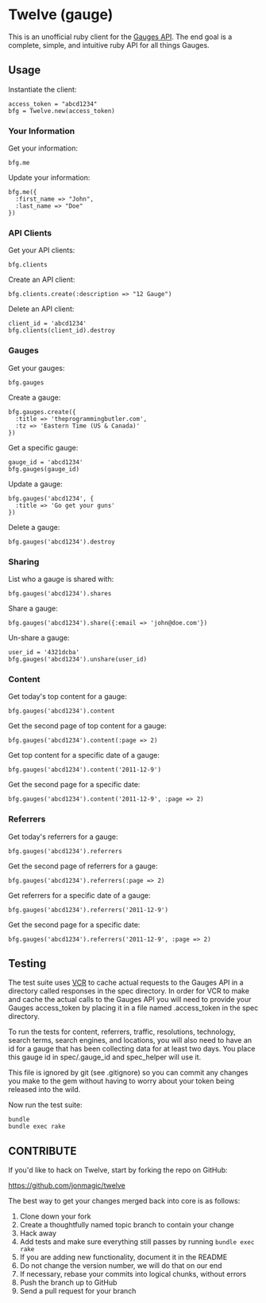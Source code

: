 Twelve (gauge)
==================

This is an unofficial ruby client for the [Gauges API](http://get.gaug.es/documentation/api/). The end goal is a complete, simple, and intuitive ruby API for all things Gauges.

Usage
-----

Instantiate the client:

    access_token = "abcd1234"
    bfg = Twelve.new(access_token)

### Your Information

Get your information:

    bfg.me

Update your information:

    bfg.me({
      :first_name => "John",
      :last_name => "Doe"
    })

### API Clients

Get your API clients:

    bfg.clients

Create an API client:

    bfg.clients.create(:description => "12 Gauge")

Delete an API client:

    client_id = 'abcd1234'
    bfg.clients(client_id).destroy

### Gauges

Get your gauges:

    bfg.gauges

Create a gauge:

    bfg.gauges.create({
      :title => 'theprogrammingbutler.com',
      :tz => 'Eastern Time (US & Canada)'
    })

Get a specific gauge:

    gauge_id = 'abcd1234'
    bfg.gauges(gauge_id)

Update a gauge:

    bfg.gauges('abcd1234', {
      :title => 'Go get your guns'
    })

Delete a gauge:

    bfg.gauges('abcd1234').destroy

### Sharing

List who a gauge is shared with:

    bfg.gauges('abcd1234').shares

Share a gauge:

    bfg.gauges('abcd1234').share({:email => 'john@doe.com'})

Un-share a gauge:

    user_id = '4321dcba'
    bfg.gauges('abcd1234').unshare(user_id)

### Content

Get today's top content for a gauge:

    bfg.gauges('abcd1234').content

Get the second page of top content for a gauge:

    bfg.gauges('abcd1234').content(:page => 2)

Get top content for a specific date of a gauge:

    bfg.gauges('abcd1234').content('2011-12-9')

Get the second page for a specific date:

    bfg.gauges('abcd1234').content('2011-12-9', :page => 2)

### Referrers

Get today's referrers for a gauge:

    bfg.gauges('abcd1234').referrers

Get the second page of referrers for a gauge:

    bfg.gauges('abcd1234').referrers(:page => 2)

Get referrers for a specific date of a gauge:

    bfg.gauges('abcd1234').referrers('2011-12-9')

Get the second page for a specific date:

    bfg.gauges('abcd1234').referrers('2011-12-9', :page => 2)

Testing
-------

The test suite uses [VCR](https://github.com/myronmarston/vcr) to cache actual requests to the Gauges API in a directory called responses in the spec directory. In order for VCR to make and cache the actual calls to the Gauges API you will need to provide your Gauges access_token by placing it in a file named .access_token in the spec directory.

To run the tests for content, referrers, traffic, resolutions, technology, search terms, search engines, and locations, you will also need to have an id for a gauge that has been collecting data for at least two days. You place this gauge id in spec/.gauge_id and spec_helper will use it.

This file is ignored by git (see .gitignore) so you can commit any changes you make to the gem without having to worry about your token being released into the wild.

Now run the test suite:

    bundle
    bundle exec rake

CONTRIBUTE
----------

If you'd like to hack on Twelve, start by forking the repo on GitHub:

https://github.com/jonmagic/twelve

The best way to get your changes merged back into core is as follows:

1. Clone down your fork
1. Create a thoughtfully named topic branch to contain your change
1. Hack away
1. Add tests and make sure everything still passes by running `bundle exec rake`
1. If you are adding new functionality, document it in the README
1. Do not change the version number, we will do that on our end
1. If necessary, rebase your commits into logical chunks, without errors
1. Push the branch up to GitHub
1. Send a pull request for your branch
